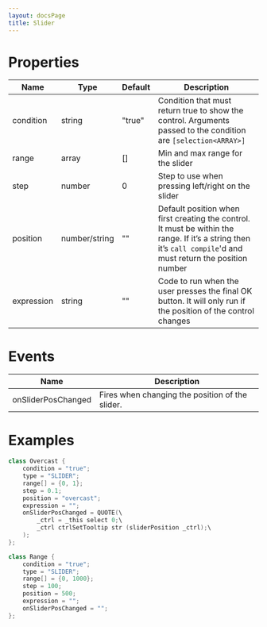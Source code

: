 ```yaml
---
layout: docsPage
title: Slider
---
```


# Properties

<table>
    <thead>
        <tr>
            <th>Name</th>
            <th>Type</th>
            <th>Default</th>
            <th>Description</th>
        </tr>
    </thead>
    <tbody>
        <tr>
            <td>condition</td>
            <td>string</td>
            <td>"true"</td>
            <td>Condition that must return true to show the control. Arguments passed to the condition are <code>[selection&lt;ARRAY&gt;]</code></td>
        </tr>
        <tr>
            <td>range</td>
            <td>array</td>
            <td>[]</td>
            <td>Min and max range for the slider</td>
        </tr>
        <tr>
            <td>step</td>
            <td>number</td>
            <td>0</td>
            <td>Step to use when pressing left/right on the slider</td>
        </tr>
        <tr>
            <td>position</td>
            <td>number/string</td>
            <td>""</td>
            <td>Default position when first creating the control. It must be within the range. If it’s a string then it’s <code>call compile</code>'d and must return the position number</td>
        </tr>
        <tr>
            <td>expression</td>
            <td>string</td>
            <td>""</td>
            <td>Code to run when the user presses the final OK button. It will only run if the position of the control changes</td>
        </tr>
    </tbody>
</table>

# Events
<table>
    <thead>
        <tr>
            <th>Name</th>
            <th>Description</th>
        </tr>
    </thead>
    <tbody>
        <tr>
            <td>onSliderPosChanged</td>
            <td>Fires when changing the position of the slider.</td>
        </tr>
    </tbody>
</table>

# Examples
```c++
class Overcast {
    condition = "true";
    type = "SLIDER";
    range[] = {0, 1};
    step = 0.1;
    position = "overcast";
    expression = "";
    onSliderPosChanged = QUOTE(\
        _ctrl = _this select 0;\
        _ctrl ctrlSetTooltip str (sliderPosition _ctrl);\
    );
};

class Range {
    condition = "true";
    type = "SLIDER";
    range[] = {0, 1000};
    step = 100;
    position = 500;
    expression = "";
    onSliderPosChanged = "";
};
```
